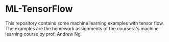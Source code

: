 # ML-TensorFlow
This repository contains some machine learning examples with tensor flow. 
The examples are the homework assignments of the coursera's machine learning course by prof. Andrew Ng
